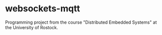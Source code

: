 # websockets-mqtt
Programming project from the course "Distributed Embedded Systems" at the University of Rostock.
